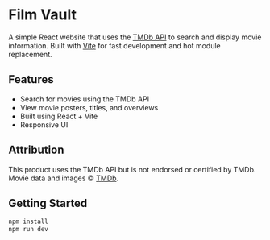 # Film Vault

A simple React website that uses the [TMDb API](https://www.themoviedb.org/documentation/api) to search and display movie information. Built with [Vite](https://vitejs.dev/) for fast development and hot module replacement.

## Features

- Search for movies using the TMDb API
- View movie posters, titles, and overviews
- Built using React + Vite
- Responsive UI

## Attribution

This product uses the TMDb API but is not endorsed or certified by TMDb.  
Movie data and images © [TMDb](https://www.themoviedb.org/).

## Getting Started

```bash
npm install
npm run dev
